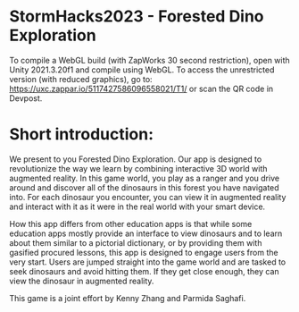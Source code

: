 # StormHacks2023 - Forested Dino Exploration

To compile a WebGL build (with ZapWorks 30 second restriction), open with Unity 2021.3.20f1 and compile using WebGL.
To access the unrestricted version (with reduced graphics), go to: https://uxc.zappar.io/5117427586096558021/T1/
or scan the QR code in Devpost.

# Short introduction:

We present to you Forested Dino Exploration. Our app is designed to revolutionize the way we learn by combining interactive 3D world with augmented reality. In this game world, you play as a ranger and you drive around and discover all of the dinosaurs in this forest you have navigated into. 
For each dinosaur you encounter, you can view it in augmented reality and interact with it as it were in the real world with your smart device.

How this app differs from other education apps is that while some education apps mostly provide an interface to view dinosaurs and to learn about them similar to a pictorial dictionary, or by providing them with gasified procured lessons, this app is designed to engage users from the very start. Users are jumped straight into the game world and are tasked to seek
dinosaurs and avoid hitting them. If they get close enough, they can view the dinosaur in augmented reality.

This game is a joint effort by Kenny Zhang and Parmida Saghafi.
